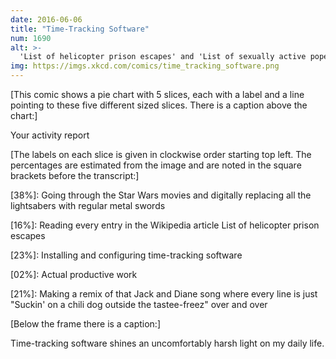 ```yaml
---
date: 2016-06-06
title: "Time-Tracking Software"
num: 1690
alt: >-
  'List of helicopter prison escapes' and 'List of sexually active popes' are both entertainingly long, but sadly there's no 'List of helicopter prison escapes involving sexually active popes.'
img: https://imgs.xkcd.com/comics/time_tracking_software.png
---
```

[This comic shows a pie chart with 5 slices, each with a label and a line pointing to these five different sized slices. There is a caption above the chart:]

Your activity report

[The labels on each slice is given in clockwise order starting top left. The percentages are estimated from the image and are noted in the square brackets before the transcript:]

[38%]: Going through the Star Wars movies and digitally replacing all the lightsabers with regular metal swords

[16%]: Reading every entry in the Wikipedia article List of helicopter prison escapes

[23%]: Installing and configuring time-tracking software

[02%]: Actual productive work

[21%]: Making a remix of that Jack and Diane song where every line is just "Suckin' on a chili dog outside the tastee-freez" over and over

[Below the frame there is a caption:]

Time-tracking software shines an uncomfortably harsh light on my daily life.